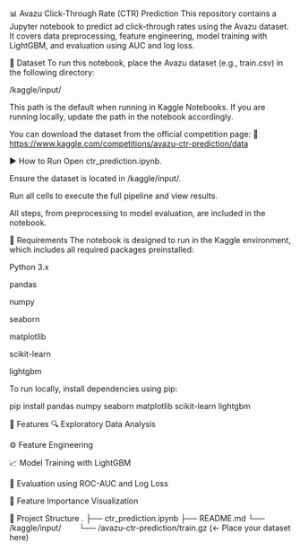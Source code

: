 📊 Avazu Click-Through Rate (CTR) Prediction
This repository contains a Jupyter notebook to predict ad click-through rates using the Avazu dataset. It covers data preprocessing, feature engineering, model training with LightGBM, and evaluation using AUC and log loss.

📁 Dataset
To run this notebook, place the Avazu dataset (e.g., train.csv) in the following directory:

/kaggle/input/

This path is the default when running in Kaggle Notebooks. If you are running locally, update the path in the notebook accordingly.

You can download the dataset from the official competition page:
🔗 https://www.kaggle.com/competitions/avazu-ctr-prediction/data

▶️ How to Run
Open ctr_prediction.ipynb.

Ensure the dataset is located in /kaggle/input/.

Run all cells to execute the full pipeline and view results.

All steps, from preprocessing to model evaluation, are included in the notebook.

🧰 Requirements
The notebook is designed to run in the Kaggle environment, which includes all required packages preinstalled:

Python 3.x

pandas

numpy

seaborn

matplotlib

scikit-learn

lightgbm

To run locally, install dependencies using pip:

pip install pandas numpy seaborn matplotlib scikit-learn lightgbm

📌 Features
🔍 Exploratory Data Analysis

⚙️ Feature Engineering

📈 Model Training with LightGBM

🧪 Evaluation using ROC-AUC and Log Loss

🧠 Feature Importance Visualization

📂 Project Structure
.
├── ctr_prediction.ipynb
├── README.md
└── /kaggle/input/
  └── /avazu-ctr-prediction/train.gz (← Place your dataset here)

